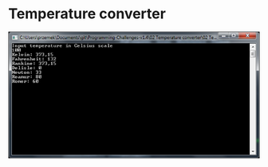 # Temperature converter

![alt text](https://github.com/proman3419/Programming-Challenges-v1.4/blob/master/Screenshots/02_1.PNG)
